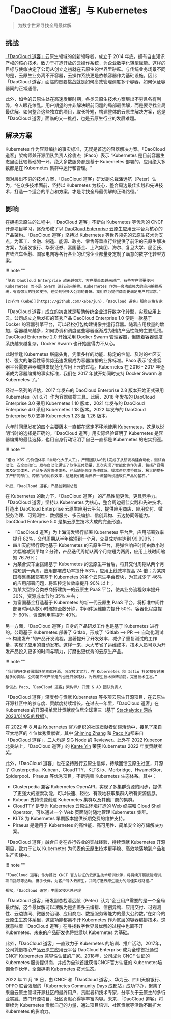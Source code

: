 # 「DaoCloud 道客」与 Kubernetes

> 为数字世界寻找全局最优解

## 挑战

[「DaoCloud 道客」](https://www.daocloud.io/)云原生领域的创新领导者，成立于 2014 年底，拥有自主知识产权的核心技术，致力于打造开放的云操作系统，为企业数字化转型赋能。这样的目标与使命决定了公司从创立之初就在云原生的世界里耕耘。与传统业务场景不同的是，云原生业务离不开容器，云操作系统更是依赖容器作为基础设施。因此「DaoCloud 道客」面临的首要挑战就是如何高效管理调度多个容器，如何保证容器间的正常通信。

此外，如今的云原生处在高速发展时期，各类云原生技术方案层出不穷且各有利弊，令人眼花缭乱。用户期望的并非解决眼前问题的局部最优解，而是要寻找全局最优解。如何整合这些独立的项目，取长补短，构建整体的云原生解决方案，这是「DaoCloud 道客」面临的又一挑战，也是云原生行业的发展难题。

## 解决方案

Kubernetes 作为容器编排的事实标准，无疑是首选的容器解决方案。「DaoCloud 道客」架构师兼开源团队负责人徐俊杰（Paco）表示 “Kubernetes 是目前容器生态里面比较基础的一环，绝大多数服务都是基于 Kubernetes 部署的，应用绝大多数都是在 Kubernetes 集群中运行和管理。“

面对层出不穷的技术方案，「DaoCloud 道客」研发副总裁潘远航（Peter）认为，“在众多技术面前，坚持以 Kubernetes 为核心，整合周边最佳实践和先进技术，打造一个适合的平台和方案，才是寻找全局最优解的正确路径。”

## 影响

在拥抱云原生的过程中，「DaoCloud 道客」不断向 Kubernetes 等优秀的 CNCF 开源项目学习，逐渐形成了以 [DaoCloud Enterprise](https://docs.daocloud.io/) 云原生应用云平台为核心的产品架构。「DaoCloud 道客」坚持以 Kubernetes 等世界领先的云原生技术为支点，为军工、金融、制造、能源、政务、零售等垂直行业提供了前沿的云原生解决方案，为浦发银行、华泰证券、富国基金、上汽集团、海尔、复旦大学、屈臣氏、吉致汽车金融、国家电网等各行各业的优秀企业都量身定制了满意的数字化转型方案。

!!! note ""

    “随着 DaoCloud Enterprise 越来越强大，客户覆盖面越来越广，有些客户需要使用 Kubernetes 而不是 Swarm 进行应用编排。Kubernetes 作为一套功能强大的应用编排系统，有着强大的社区支持，也受到很多大公司的青睐。我们作为提供商需要满足用户的需求。”

    [刘齐均（Kebe）](https://github.com/kebe7jun),「DaoCloud 道客」服务网格专家

「DaoCloud 道客」成立的初衷就是帮助传统企业进行数字化转型，实现应用上云。公司成立之后发布的首秀产品 DaoCloud Enterprise 1.0 便是一款基于 Docker 的容器引擎平台，可以轻松打包构建镜像并运行容器。随着应用数量的增加，容器越来越多，如何协调和调度这些容器逐渐成为制约产品性能的主要瓶颈。DaoCloud Enterprise 2.0 开始采用 Docker Swarm 管理容器，但随着容器调度系统越来越复杂，Docker Swarm 也开始显得力不从心。

此时恰逢 Kubernetes 崭露头角，凭借多样的功能、稳定的性能、及时的社区支持、强大的兼容性等优势迅速发展成为容器编排的业界标准。Paco 表示“企业容器平台需要容器编排来规范化应用上云的过程。Kubernetes 在 2016 - 2017 年逐渐成为容器编排的事实标准，我们在 2017 年就开始同时支持 Docker Swarm 和 Kubernetes 了。”

经过一系列的评估，2017 年发布的 DaoCloud Enterprise 2.8 版本开始正式采用 Kubernetes（v1.6.7）作为容器编排工具。此后，2018 年发布的 DaoCloud Enterprise 3.0 采用 Kubernetes 1.10 版本，2021 年发布的 DaoCloud Enterprise 4.0 采用 Kubernetes 1.18 版本。2022 年发布的 DaoCloud Enterprise 5.0 支持 Kubernetes 1.23 至 1.26 版本。

六年时间里发布的四个主要版本一直都在坚定不移地使用 Kubernetes，这足以说明当时的选择是正确的。「DaoCloud 道客」用实际经验证明了 Kubernetes 是容器编排的最佳选择，也用自身行动证明了自己一直都是 Kubernetes 的忠实拥趸。

!!! note ""

    “借力 K8S 的价值体系『自动化大于人工』，产研团队从0到1完成了从研发构建自动化，测试自动化，安全自动化，发布自动化保证了软件交付质量，其次实现了智能化协作沟通，包括产品需求及定义体系、产品多语言协作体系、产品缺陷修复协作体系、疑难杂症攻坚体系，极大的提升了产研同部门、跨部门的协作效率，这是我们走向世界一流基础设施软件产品的基石。”

    叶挺,「DaoCloud 道客」产品创新副总裁

在 Kubernetes 的助力下，「DaoCloud 道客」 的产品性能更优，更具竞争力。「DaoCloud 道客」坚持以 Kubernetes 为核心，整合周边最佳实践和先进技术，打造出 DaoCloud Enterprise 云原生应用云平台，提供应用商店、应用交付、微服务治理、可观测性、数据服务、多云编排、信创异构、云边协同等能力。DaoCloud Enterprise 5.0 是集云原生技术大成的完全形态。

- 「DaoCloud 道客」为上海浦发银行部署 Kubernetes 平台后，应用部署效率提升 82%，交付周期从半年缩短到一个月，交易成功率达到 99.999%；
- 四川天府银行落地基于 Kubernetes 的云原生平台，将弹性响应时间由数小时大幅缩减到平均 2 分钟，产品迭代周期从两个月缩短为两周，应用上线时间缩短 76.76%；
- 为某合资车企搭建基于 Kubernetes 的云原生平台后，将其交付周期从两个月缩短到一两周，应用部署成功率提升 53%，应用上线效率提高 24 倍；为某跨国零售集团部署基于 Kubernetes 的多个云原生平台模块，为其减少了 46% 的应用部署问题，将监控定位效率提升 90% 以上；
- 为某大型综合类券商搭建统一的云原生 PaaS 平台，使其业务流程效率提升 30%，资源成本节约 35% 左右；
- 为富国基金打造基于 Kubernetes 的新一代云原生 PaaS 平台，将标准中间件部署时间从数小时缩短至数分钟，中间件运维能力提升 50%，容器化程度提升 60%，资源利用率提升 40%。

另一方面，「DaoCloud 道客」自身的产品研发工作也是基于 Kubernetes 进行的。公司基于 Kubernetes 部署了 Gitlab，形成了 “Gitlab —> PR —> 自动化测试 —> 构建发布“的产品开发流程，显著提升了开发效率，减少了重复测试的工作量，实现了应用的自动发布。这样一来，大大节省了运维成本，技术人员可以为开发产品投入更多的时间与精力，打磨出更优秀的云原生产品。

!!! note ""

    “我们的开发者很踊跃地贡献开源，沉淀技术实力，在 Kubernetes 和 Istio 社区都有越来越多的贡献。公司第五代产品走的也是开源路线，为云原生技术添砖加瓦，完善技术生态。”

    徐俊杰 Paco,「DaoCloud 道客」架构师/ 开源 & AD 团队负责人

「DaoCloud 道客」深度参与贡献 Kubernetes 等多项云原生开源项目，在云原生开源社区中的参与度、贡献度持续增长。在过去一年里，「DaoCloud 道客」在 Kubernetes 的开源榜单累计贡献度位居全球第三（基于 [Stackalytics 网站 2023/01/05 的数据](https://www.stackalytics.io/cncf?project_type=kubernetes&date=365)）。

在 2022 年 8 月由 Kubernetes 官方组织的社区贡献者访谈活动中，接见了来自亚太地区的 4 位优秀贡献者，其中 [Shiming Zhang](https://github.com/wzshiming) 和 [Paco Xu](https://github.com/pacoxu)都来自「DaoCloud 道客」，二人均是  SIG Node 的 Reviewer。此外在 2022 Kubecon 北美站上，「DaoCloud 道客」的 [Kante Yin](https://github.com/kerthcet) 荣获 Kubernetes 2022 年度贡献者奖。

此外，「DaoCloud 道客」也在坚持践行云原生信仰，持续回馈云原生社区，开源了 Clusterpedia、Kubean、CloudTTY、KLTS.io、Merbridge、HwameiStor、Spiderpool、Piraeus 等优秀项目，不断完善 Kubernetes 生态体系。其中：

- Clusterpedia 兼容 Kubernetes OpenAPI，实现了多集群资源的同步，提供了更强大的搜索功能，可以快速、轻松、有效地获取集群内所有资源信息。
- Kubean 支持快速创建 Kubernetes 集群以及其他厂商的集群。
- CloudTTY 是专为 Kubernetes 云原生环境打造的 Web 终端和 Cloud Shell Operator，可以通过一个 Web 页面随时随地管理 Kubernetes 集群。
- KLTS 为 Kubernetes 早期版本提供长期免费的维护支持。
- Piraeus 是适用于 Kubernetes 的高性能、高可用性、简单安全的存储解决方案。

「DaoCloud 道客」融合自身在各行各业的实战经验，持续贡献 Kubernetes 开源项目，致力于让以 Kubernetes 为代表的云原生技术更平稳、高效地落地到产品和生产实践中。

!!! note ""

    “「DaoCloud 道客」作为首批 CNCF 官方认证的云原生技术培训伙伴，将持续开展赋能培训、项目指导等活动，携手伙伴，为客户导入云原生，共同打造云原生能力的最佳实践路径。”

    郑松,「DaoCloud 道客」中国区技术总经理

「DaoCloud 道客」研发副总裁潘远航（Peter）认为“企业用户需要的是一个全局最优解，这个最优解可以理解为是涵盖多云编排、信创异构、应用交付、可观测性、云边协同、微服务治理、应用商店、数据服务等能力的最大公约数。”在如今的云原生生态体系里，这些功能都离不开 Kubernetes 作为底层的容器编排技术。这就意味着「DaoCloud 道客」在寻找数字世界最优解的过程中也离不开 Kubernetes，未来的产品研发也将继续以 Kubernetes 为基础。

此外，「DaoCloud 道客」一直致力于 Kubernetes 的培训、推广活动。2017年，公司凭借核心产品云原生应用云平台 DaoCloud Enterprise 成为全球首批通过 CNCF Kubernetes 兼容性认证的厂家。2018年，公司成为 CNCF 认证的 Kubernetes 服务提供商，并成为全球首批获得CNCF官方认证的 Kubernetes培训合作伙伴，全面拥抱 Kubernetes 技术生态。

2022 年 11 月 18 日，由 CNCF 和「DaoCloud 道客」、华为云、四川天府银行、 OPPO 联合发起的「Kubernetes Community Days 成都站」成功举办，聚集了来自云原生领域开源社区的最终用户、贡献者和技术专家，分享关于云原生的多行业实践、热门开源项目、社区贡献心得等丰富内容。未来，「DaoCloud 道客」将继续为 Kubernetes 贡献自己的力量，通过项目培训、社区贡献等活动不断扩大 Kubernetes 的影响力。
